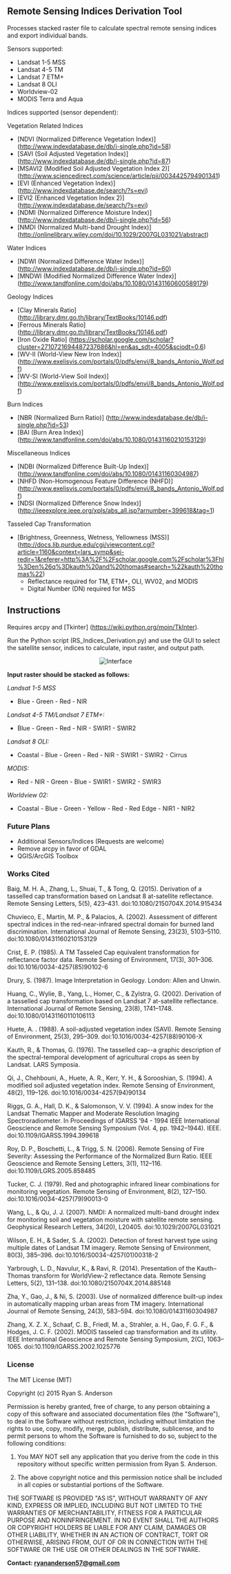 ## Remote Sensing Indices Derivation Tool

Processes stacked raster file to calculate spectral remote sensing indices and export individual bands.

Sensors supported:

* Landsat 1-5 MSS
* Landsat 4-5 TM
* Landsat 7 ETM+
* Landsat 8 OLI
* Worldview-02
* MODIS Terra and Aqua

Indices supported (sensor dependent):

Vegetation Related Indices

* [NDVI (Normalized Difference Vegetation Index)] (http://www.indexdatabase.de/db/i-single.php?id=58)
* [SAVI (Soil Adjusted Vegetation Index)] (http://www.indexdatabase.de/db/i-single.php?id=87)
* [MSAVI2 (Modified Soil Adjusted Vegetation Index 2)] (http://www.sciencedirect.com/science/article/pii/0034425794901341)
* [EVI (Enhanced Vegetation Index)] (http://www.indexdatabase.de/search/?s=evi)
* [EVI2 (Enhanced Vegetation Index 2)] (http://www.indexdatabase.de/search/?s=evi)
* [NDMI (Normalized Difference Moisture Index)] (http://www.indexdatabase.de/db/i-single.php?id=56)
* [NMDI (Normalized Multi-band Drought Index)] (http://onlinelibrary.wiley.com/doi/10.1029/2007GL031021/abstract)

Water Indices

* [NDWI (Normalized Difference Water Index)] (http://www.indexdatabase.de/db/i-single.php?id=60)
* [MNDWI (Modified Normalized Difference Water Index)] (http://www.tandfonline.com/doi/abs/10.1080/01431160600589179)

Geology Indices

* [Clay Minerals Ratio] (http://library.dmr.go.th/library/TextBooks/10146.pdf)
* [Ferrous Minerals Ratio] (http://library.dmr.go.th/library/TextBooks/10146.pdf)
* [Iron Oxide Ratio] (https://scholar.google.com/scholar?cluster=2710721694487237686&hl=en&as_sdt=4005&sciodt=0,6)
* [WV-II (World-View New Iron Index)] (http://www.exelisvis.com/portals/0/pdfs/envi/8_bands_Antonio_Wolf.pdf)
* [WV-SI (World-View Soil Index)] (http://www.exelisvis.com/portals/0/pdfs/envi/8_bands_Antonio_Wolf.pdf)

Burn Indices

* [NBR (Normalized Burn Ratio)] (http://www.indexdatabase.de/db/i-single.php?id=53)
* [BAI (Burn Area Index)] (http://www.tandfonline.com/doi/abs/10.1080/01431160210153129)

Miscellaneous Indices

* [NDBI (Normalized Difference Built-Up Index)] (http://www.tandfonline.com/doi/abs/10.1080/01431160304987)
* [NHFD (Non-Homogenous Feature Difference (NHFD)] (http://www.exelisvis.com/portals/0/pdfs/envi/8_bands_Antonio_Wolf.pdf)
* [NDSI (Normalized Difference Snow Index)] (http://ieeexplore.ieee.org/xpls/abs_all.jsp?arnumber=399618&tag=1)

Tasseled Cap Transformation

* [Brightness, Greenness, Wetness, Yellowness (MSS)] (http://docs.lib.purdue.edu/cgi/viewcontent.cgi?article=1160&context=lars_symp&sei-redir=1&referer=http%3A%2F%2Fscholar.google.com%2Fscholar%3Fhl%3Den%26q%3Dkauth%20and%20thomas#search=%22kauth%20thomas%22)
  * Reflectance required for TM, ETM+, OLI, WV02, and MODIS
  * Digital Number (DN) required for MSS

## Instructions

Requires arcpy and [Tkinter] (https://wiki.python.org/moin/TkInter). 

Run the Python script (RS_Indices_Derivation.py) and use the GUI to select the satellite sensor, indices to calculate, input raster, and output path.

<p align="center">
  <img src="https://github.com/rander38/Remote-Sensing-Indices-Derivation-Tool/blob/master/Documentation/GUI1.png" alt="Interface"/>
</p>

**Input raster should be stacked as follows:**

*Landsat 1-5 MSS*

* Blue - Green - Red - NIR


*Landsat 4-5 TM/Landsat 7 ETM+:*

* Blue - Green - Red - NIR - SWIR1 - SWIR2


*Landsat 8 OLI:*

* Coastal - Blue - Green - Red - NIR - SWIR1 - SWIR2 - Cirrus


*MODIS:*

* Red - NIR - Green - Blue - SWIR1 - SWIR2 - SWIR3


*Worldview 02:*

* Coastal - Blue - Green - Yellow - Red - Red Edge - NIR1 - NIR2

### Future Plans

* Additional Sensors/Indices (Requests are welcome)
* Remove arcpy in favor of GDAL
* QGIS/ArcGIS Toolbox

### Works Cited
  Baig, M. H. A., Zhang, L., Shuai, T., & Tong, Q. (2015). Derivation of a tasselled cap transformation 
based on Landsat 8 at-satellite reflectance. Remote Sensing Letters, 5(5), 423–431. doi:10.1080/2150704X.2014.915434

  Chuvieco, E., Martín, M. P., & Palacios, A. (2002). Assessment of different spectral indices in the red-near-infrared spectral domain for burned land discrimination. International Journal of Remote Sensing, 23(23), 5103–5110. doi:10.1080/01431160210153129

  Crist, E. P. (1985). A TM Tasseled Cap equivalent transformation for reflectance factor data. Remote Sensing of Environment, 17(3), 301–306. doi:10.1016/0034-4257(85)90102-6
  
  Drury, S. (1987). Image Interpretation in Geology. London: Allen and Unwin.
  
  Huang, C., Wylie, B., Yang, L., Homer, C., & Zylstra, G. (2002). Derivation of a tasselled cap transformation based on Landsat 7 at-satellite reflectance. International Journal of Remote Sensing, 23(8), 1741–1748. doi:10.1080/01431160110106113

  Huete, A. . (1988). A soil-adjusted vegetation index (SAVI). Remote Sensing of Environment, 25(3), 295–309. doi:10.1016/0034-4257(88)90106-X

  Kauth, R., & Thomas, G. (1976). The tasselled cap--a graphic description of the spectral-temporal development of agricultural crops as seen by Landsat. LARS Symposia.

  Qi, J., Chehbouni, A., Huete, A. R., Kerr, Y. H., & Sorooshian, S. (1994). A modified soil adjusted vegetation index. Remote Sensing of Environment, 48(2), 119–126. doi:10.1016/0034-4257(94)90134

  Riggs, G. A., Hall, D. K., & Salomonson, V. V. (1994). A snow index for the Landsat Thematic Mapper and Moderate Resolution Imaging Spectroradiometer. In Proceedings of IGARSS ’94 - 1994 IEEE International Geoscience and Remote Sensing Symposium (Vol. 4, pp. 1942–1944). IEEE. doi:10.1109/IGARSS.1994.399618

  Roy, D. P., Boschetti, L., & Trigg, S. N. (2006). Remote Sensing of Fire Severity: Assessing the Performance of the Normalized Burn Ratio. IEEE Geoscience and Remote Sensing Letters, 3(1), 112–116. doi:10.1109/LGRS.2005.858485

  Tucker, C. J. (1979). Red and photographic infrared linear combinations for monitoring vegetation. Remote Sensing of Environment, 8(2), 127–150. doi:10.1016/0034-4257(79)90013-0

  Wang, L., & Qu, J. J. (2007). NMDI: A normalized multi-band drought index for monitoring soil and vegetation moisture with satellite remote sensing. Geophysical Research Letters, 34(20), L20405. doi:10.1029/2007GL031021

  Wilson, E. H., & Sader, S. A. (2002). Detection of forest harvest type using multiple dates of Landsat TM imagery. Remote Sensing of Environment, 80(3), 385–396. doi:10.1016/S0034-4257(01)00318-2

  Yarbrough, L. D., Navulur, K., & Ravi, R. (2014). Presentation of the Kauth–Thomas transform for WorldView-2 reflectance data. Remote Sensing Letters, 5(2), 131–138. doi:10.1080/2150704X.2014.885148

  Zha, Y., Gao, J., & Ni, S. (2003). Use of normalized difference built-up index in automatically mapping urban areas from TM imagery. International Journal of Remote Sensing, 24(3), 583–594. doi:10.1080/01431160304987

  Zhang, X. Z. X., Schaaf, C. B., Friedl, M. a., Strahler, a. H., Gao, F. G. F., & Hodges, J. C. F. (2002). MODIS tasseled cap transformation and its utility. IEEE International Geoscience and Remote Sensing Symposium, 2(C), 1063–1065. doi:10.1109/IGARSS.2002.1025776

### License

The MIT License (MIT)
	
Copyright (c) 2015 Ryan S. Anderson
	
Permission is hereby granted, free of charge, to any person obtaining a copy of
this software and associated documentation files (the "Software"), to deal in
the Software without restriction, including without limitation the rights to
use, copy, modify, merge, publish, distribute, sublicense, and to permit persons 
to whom the Software is furnished to do so, subject to the following conditions:
	
1.  You MAY NOT sell any application that you derive from the code in this repository 
without specific written permission from Ryan S. Anderson.
	  
2.  The above copyright notice and this permission notice shall be included in all
copies or substantial portions of the Software.
	
THE SOFTWARE IS PROVIDED "AS IS", WITHOUT WARRANTY OF ANY KIND, EXPRESS OR
IMPLIED, INCLUDING BUT NOT LIMITED TO THE WARRANTIES OF MERCHANTABILITY, FITNESS
FOR A PARTICULAR PURPOSE AND NONINFRINGEMENT. IN NO EVENT SHALL THE AUTHORS OR
COPYRIGHT HOLDERS BE LIABLE FOR ANY CLAIM, DAMAGES OR OTHER LIABILITY, WHETHER
IN AN ACTION OF CONTRACT, TORT OR OTHERWISE, ARISING FROM, OUT OF OR IN
CONNECTION WITH THE SOFTWARE OR THE USE OR OTHER DEALINGS IN THE SOFTWARE.

**Contact: ryananderson57@gmail.com**
